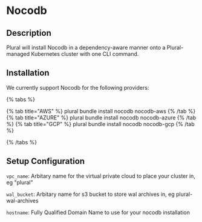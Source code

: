 
# Nocodb

## Description

Plural will install Nocodb in a dependency-aware manner onto a Plural-managed Kubernetes cluster with one CLI command.

## Installation

We currently support Nocodb for the following providers:

{% tabs %}

{% tab title="AWS" %}
plural bundle install nocodb nocodb-aws
{% /tab %}
{% tab title="AZURE" %}
plural bundle install nocodb nocodb-azure
{% /tab %}
{% tab title="GCP" %}
plural bundle install nocodb nocodb-gcp
{% /tab %}

{% /tabs %}

## Setup Configuration

`vpc_name`: Arbitary name for the virtual private cloud to place your cluster in, eg "plural"



`wal_bucket`: Arbitary name for s3 bucket to store wal archives in, eg plural-wal-archives

`hostname`: Fully Qualified Domain Name to use for your nocodb installation


